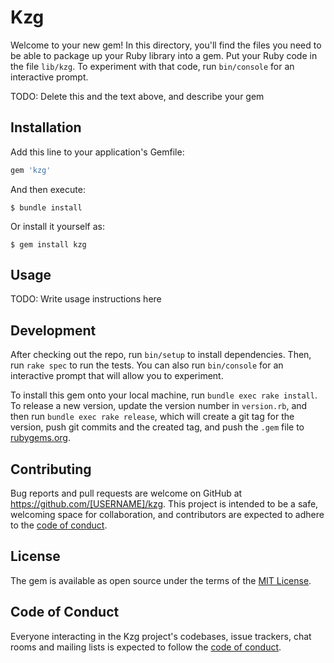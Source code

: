 # Kzg

Welcome to your new gem! In this directory, you'll find the files you need to be able to package up your Ruby library into a gem. Put your Ruby code in the file `lib/kzg`. To experiment with that code, run `bin/console` for an interactive prompt.

TODO: Delete this and the text above, and describe your gem

## Installation

Add this line to your application's Gemfile:

```ruby
gem 'kzg'
```

And then execute:

    $ bundle install

Or install it yourself as:

    $ gem install kzg

## Usage

TODO: Write usage instructions here

## Development

After checking out the repo, run `bin/setup` to install dependencies. Then, run `rake spec` to run the tests. You can also run `bin/console` for an interactive prompt that will allow you to experiment.

To install this gem onto your local machine, run `bundle exec rake install`. To release a new version, update the version number in `version.rb`, and then run `bundle exec rake release`, which will create a git tag for the version, push git commits and the created tag, and push the `.gem` file to [rubygems.org](https://rubygems.org).

## Contributing

Bug reports and pull requests are welcome on GitHub at https://github.com/[USERNAME]/kzg. This project is intended to be a safe, welcoming space for collaboration, and contributors are expected to adhere to the [code of conduct](https://github.com/[USERNAME]/kzg/blob/master/CODE_OF_CONDUCT.md).

## License

The gem is available as open source under the terms of the [MIT License](https://opensource.org/licenses/MIT).

## Code of Conduct

Everyone interacting in the Kzg project's codebases, issue trackers, chat rooms and mailing lists is expected to follow the [code of conduct](https://github.com/[USERNAME]/kzg/blob/master/CODE_OF_CONDUCT.md).
